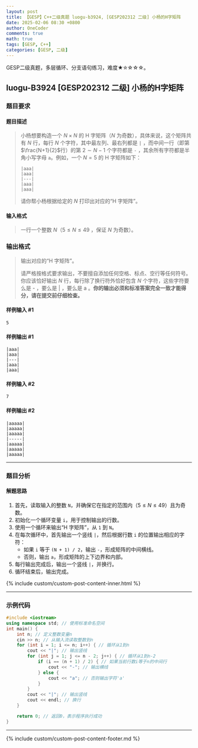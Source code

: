 ```yaml
---
layout: post
title: 【GESP】C++二级真题 luogu-b3924, [GESP202312 二级] 小杨的H字矩阵
date: 2025-02-06 08:30 +0800
author: OneCoder
comments: true
math: true
tags: [GESP, C++]
categories: [GESP, 二级]
---
```

GESP二级真题，多层循环、分支语句练习，难度★✮☆☆☆。

<!--more-->

## luogu-B3924 [GESP202312 二级] 小杨的H字矩阵

### 题目要求

#### 题目描述

>小杨想要构造一个 $N \times N$ 的 H 字矩阵（$N$ 为奇数），具体来说，这个矩阵共有 $N$ 行，每行 $N$ 个字符，其中最左列、最右列都是 `|` ，而中间一行（即第$\frac{N+1}{2}$行）的第 $2 \sim N-1$ 个字符都是 `-` ，其余所有字符都是半角小写字母 `a`。例如，一个 $N=5$ 的 H 字矩阵如下：
>
>```console
>|aaa|
>|aaa|
>|---|
>|aaa|
>|aaa|
>```
>
>请你帮小杨根据给定的 $N$ 打印出对应的“H 字矩阵”。

#### 输入格式

>一行一个整数 $N$（$5\le N \le 49$ ，保证 $N$ 为奇数）。

### 输出格式

>输出对应的“H 字矩阵”。
>
>请严格按格式要求输出，不要擅自添加任何空格、标点、空行等任何符号。你应该恰好输出 $N$ 行，每行除了换行符外恰好包含 $N$ 个字符，这些字符要么是 - ，要么是 | ，要么是 a 。**你的输出必须和标准答案完全一致才能得分，请在提交前仔细检查。**

#### 样例输入 #1

```console
5
```

#### 样例输出 #1

```console
|aaa|
|aaa|
|---|
|aaa|
|aaa|
```

#### 样例输入 #2

```console
7
```

#### 样例输出 #2

```console
|aaaaa|
|aaaaa|
|aaaaa|
|-----|
|aaaaa|
|aaaaa|
|aaaaa|
```

---

### 题目分析

#### 解题思路

1. 首先，读取输入的整数 `N`，并确保它在指定的范围内（$5\le N \le 49$）且为奇数。
2. 初始化一个循环变量 `i`，用于控制输出的行数。
3. 使用一个循环来输出“H 字矩阵”，从 `1` 到 `N`。
4. 在每次循环中，首先输出一个竖线 `|`，然后根据行数 `i` 的位置输出相应的字符：
   - 如果 `i` 等于 `(N + 1) / 2`，输出 `-`，形成矩阵的中间横线。
   - 否则，输出 `a`，形成矩阵的上下边界和内部。
5. 每行输出完成后，输出一个竖线 `|`，并换行。
6. 循环结束后，输出完成。

{% include custom/custom-post-content-inner.html %}

---

### 示例代码

```cpp
#include <iostream>
using namespace std; // 使用标准命名空间
int main() {
    int n; // 定义整数变量n
    cin >> n; // 从输入流读取整数到n
    for (int i = 1; i <= n; i++) { // 循环从1到n
        cout << "|"; // 输出竖线
        for (int j = 1; j <= n - 2; j++) { // 循环从1到n-2
            if (i == (n + 1) / 2) { // 如果当前行数i等于n的中间行
                cout << "-"; // 输出横线
            } else {
                cout << "a"; // 否则输出字符'a'
            }
        }
        cout << "|"; // 输出竖线
        cout << endl; // 换行
    }

    return 0; // 返回0，表示程序执行成功
}
```

---

{% include custom/custom-post-content-footer.md %}
